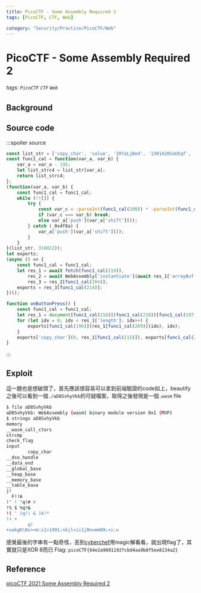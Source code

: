 ```yaml
---
title: PicoCTF - Some Assembly Required 2
tags: [PicoCTF, CTF, Web]

category: "Security/Practice/PicoCTF/Web"
---
```


# PicoCTF - Some Assembly Required 2
###### tags: `PicoCTF` `CTF` `Web`

## Background

## Source code
:::spoiler source
```javascript
const list_str = ['copy_char', 'value', '207aLjBod', '1301420SaUSqf', '233ZRpipt', '2224QffgXU', 'check_flag', '408533hsoVYx', 'instance', '278338GVFUrH', 'Correct!', '549933ZVjkwI', 'innerHTML', 'charCodeAt', './aD8SvhyVkb', 'result', '977AzKzwq', 'Incorrect!', 'exports', 'length', 'getElementById', '1jIrMBu', 'input', '615361geljRK'];
const func1_cal = function(var_a, var_b) {
    var_a = var_a - 195;
    let list_strc4 = list_str[var_a];
    return list_strc4;
};
(function(var_a, var_b) {
    const func1_cal = func1_cal;
    while (!![]) {
        try {
            const var_c = -parseInt(func1_cal(200)) * -parseInt(func1_cal(201)) + -parseInt(func1_cal(205)) + parseInt(func1_cal(207)) + parseInt(func1_cal(195)) + -parseInt(func1_cal(198)) * parseInt(func1_cal(212)) + parseInt(func1_cal(203)) + -parseInt(func1_cal(217)) * parseInt(func1_cal(199));
            if (var_c === var_b) break;
            else var_a['push'](var_a['shift']());
        } catch (_0x4f8a) {
            var_a['push'](var_a['shift']());
        }
    }
}(list_str, 310022));
let exports;
(async () => {
    const func1_cal = func1_cal;
    let res_1 = await fetch(func1_cal(210)),
        res_2 = await WebAssembly['instantiate'](await res_1['arrayBuffer']()),
        res_3 = res_2[func1_cal(204)];
    exports = res_3[func1_cal(214)];
})();

function onButtonPress() {
    const func1_cal = func1_cal;
    let res_1 = document[func1_cal(216)](func1_cal(218))[func1_cal(197)];
    for (let idx = 0; idx < res_1['length']; idx++) {
        exports[func1_cal(196)](res_1[func1_cal(209)](idx), idx);
    }
    exports['copy_char'](0, res_1[func1_cal(215)]), exports[func1_cal(202)]() == 1 ? document['getElementById'](func1_cal(211))[func1_cal(208)] = func1_cal(206) : document[func1_cal(216)](func1_cal(211))['innerHTML'] = func1_cal(213);
}
```
:::

## Exploit
這一題也是想破頭了，首先應該很容易可以拿到前端驗證的code如上，beautify之後可以看到一個`./aD8SvhyVkb`的可疑檔案，取得之後發現是一個`.wasm` file
```bash
$ file aD8SvhyVkb
aD8SvhyVkb: WebAssembly (wasm) binary module version 0x1 (MVP)
$ strings aD8SvhyVkb
memory
__wasm_call_ctors
strcmp
check_flag
input
        copy_char
__dso_handle
__data_end
__global_base
__heap_base
__memory_base
__table_base
j!
  F!!A
!" ! "q!# #
!% $ %q!&
!( ' (q!) & )k!*
!+ +
        q!
+xakgK\Ns><m:i1>1991:nkjl<ii1j0n=mm09;<i:u
```
感覺最後的字串有一點奇怪，丟到[cyberchef](https://gchq.github.io/CyberChef)用magic解看看，就出現flag了，其實就只是XOR 8而已
Flag: `picoCTF{64e2a9691192fcbd4aa9b8f5ee8134a2}`

## Reference
[ picoCTF 2021 Some Assembly Required 2 ](https://youtu.be/2TCZEkW0bjc)